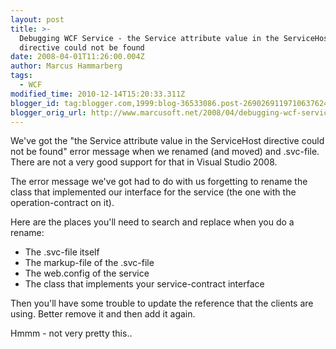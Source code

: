 ```yaml
---
layout: post
title: >-
  Debugging WCF Service - the Service attribute value in the ServiceHost
  directive could not be found
date: 2008-04-01T11:26:00.004Z
author: Marcus Hammarberg
tags:
  - WCF
modified_time: 2010-12-14T15:20:33.311Z
blogger_id: tag:blogger.com,1999:blog-36533086.post-2690269119710637624
blogger_orig_url: http://www.marcusoft.net/2008/04/debugging-wcf-service-service-attribute.html
---
```



We've got the "the Service attribute value in the <span
id="SPELLING_ERROR_0" class="blsp-spelling-error">ServiceHost
directive could not be found" error message when we renamed (and moved)
and .svc-file. There are not a very good
support for that in Visual Studio 2008.

The error message we've got had to do with us forgetting to rename the
class that implemented our interface for the service (the
one with the operation-contract on it).

Here are the places you'll need to search and replace when you
do a rename:

- The .svc-file itself
- The markup-file of the .svc-file
- The web.config of the service
- The class that implements your service-contract interface

Then you'll have some trouble to update the reference that the clients
are using. Better remove it and then add it again.

Hmmm -
not very pretty this..
